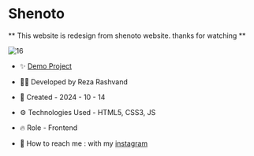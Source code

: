 # Shenoto

** This website is redesign from shenoto website. thanks for watching **

![16](https://github.com/user-attachments/assets/8163e6e1-2001-44a9-a182-09ddc504cf5e)

- ✨ [Demo Project](https://reza-developer01.github.io/shenoto/)

- 👨‍💻 Developed by Reza Rashvand

- 📅 Created - 2024 - 10 - 14

- ⚙️ Technologies Used - HTML5, CSS3, JS

- 🔥 Role - Frontend

- 🤝 How to reach me : with my [instagram](https://www.instagram.com/amirreza_rashvand_developer)
